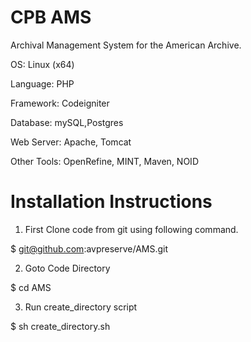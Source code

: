 CPB AMS
===

Archival Management System for the American Archive.

OS: Linux (x64)

Language: PHP

Framework: Codeigniter

Database: mySQL,Postgres

Web Server: Apache, Tomcat

Other Tools: OpenRefine, MINT, Maven, NOID

Installation Instructions
===
1) First Clone code from git using following command.

$ git@github.com:avpreserve/AMS.git

2) Goto Code Directory

$ cd AMS

3) Run create_directory script

$ sh create_directory.sh


